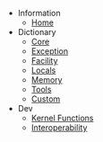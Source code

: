 - Information
	- [Home](/)
- Dictionary
	- [Core](/core/)
	- [Exception](/exception/)
	- [Facility](/facility/)
	- [Locals](/locals/)
	- [Memory](/memory/)
	- [Tools](/tools/)
	- [Custom](/custom/)
- Dev
	- [Kernel Functions](/kernel/)
	- [Interoperability](/interop/)